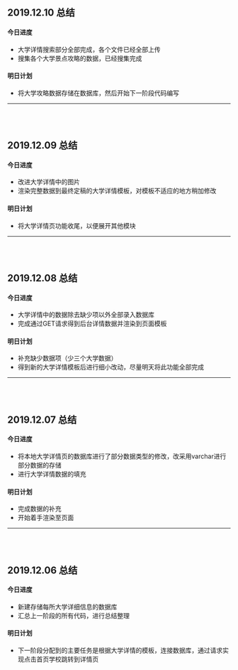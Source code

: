 
## 2019.12.10 总结  
#### 今日进度  
* 大学详情搜索部分全部完成，各个文件已经全部上传              
* 搜集各个大学景点攻略的数据，已经搜集完成         
#### 明日计划  
* 将大学攻略数据存储在数据库，然后开始下一阶段代码编写    
***  

<br/><br/>
## 2019.12.09 总结  
#### 今日进度  
* 改进大学详情中的图片          
* 渲染完整数据到最终定稿的大学详情模板，对模板不适应的地方稍加修改      
#### 明日计划  
* 将大学详情页功能收尾，以便展开其他模块  
***  

<br/><br/>
## 2019.12.08 总结  
#### 今日进度  
* 大学详情中的数据除去缺少项以外全部录入数据库      
* 完成通过GET请求得到后台详情数据并渲染到页面模板      
#### 明日计划  
* 补充缺少数据项（少三个大学数据）    
* 得到新的大学详情模板后进行细小改动，尽量明天将此功能全部完成  
***  

<br/><br/>
## 2019.12.07 总结  
#### 今日进度  
* 将本地大学详情页的数据库进行了部分数据类型的修改，改采用varchar进行部分数据的存储    
* 进行大学详情数据的填充    
#### 明日计划  
* 完成数据的补充  
* 开始着手渲染至页面      
***  

<br/><br/>
## 2019.12.06 总结  
#### 今日进度  
* 新建存储每所大学详细信息的数据库  
* 汇总上一阶段的所有代码，进行总结整理  
#### 明日计划  
* 下一阶段分配到的主要任务是根据大学详情的模板，连接数据库，通过请求实现点击首页学校跳转到详情页  
